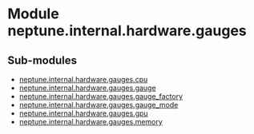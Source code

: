 Module neptune.internal.hardware.gauges
=======================================

Sub-modules
-----------
* [neptune.internal.hardware.gauges.cpu](https://app.gitbook.com/@jakub-czakon/s/neptune-ai//api-reference/neptune.internal.hardware.gauges/neptune.internal.hardware.gauges.cpu.md)
* [neptune.internal.hardware.gauges.gauge](https://app.gitbook.com/@jakub-czakon/s/neptune-ai//api-reference/neptune.internal.hardware.gauges/neptune.internal.hardware.gauges.gauge.md)
* [neptune.internal.hardware.gauges.gauge_factory](https://app.gitbook.com/@jakub-czakon/s/neptune-ai//api-reference/neptune.internal.hardware.gauges/neptune.internal.hardware.gauges.gauge_factory.md)
* [neptune.internal.hardware.gauges.gauge_mode](https://app.gitbook.com/@jakub-czakon/s/neptune-ai//api-reference/neptune.internal.hardware.gauges/neptune.internal.hardware.gauges.gauge_mode.md)
* [neptune.internal.hardware.gauges.gpu](https://app.gitbook.com/@jakub-czakon/s/neptune-ai//api-reference/neptune.internal.hardware.gauges/neptune.internal.hardware.gauges.gpu.md)
* [neptune.internal.hardware.gauges.memory](https://app.gitbook.com/@jakub-czakon/s/neptune-ai//api-reference/neptune.internal.hardware.gauges/neptune.internal.hardware.gauges.memory.md)